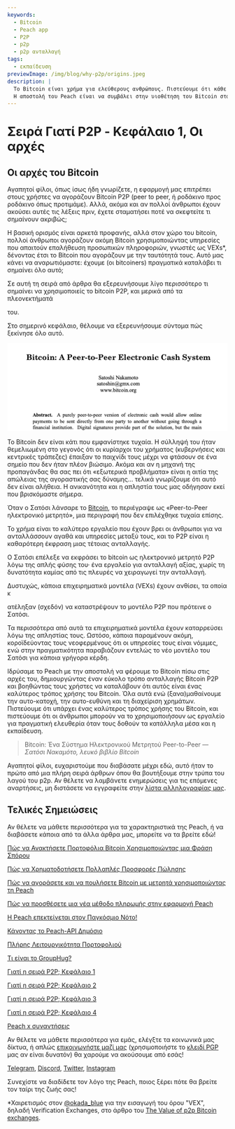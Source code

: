 ```yaml
---
keywords:
  - Bitcoin
  - Peach app
  - P2P
  - p2p
  - p2p ανταλλαγή
tags:
  - εκπαίδευση
previewImage: /img/blog/why-p2p/origins.jpeg
description: |
  Το Bitcoin είναι χρήμα για ελεύθερους ανθρώπους. Πιστεύουμε ότι κάθε ανθρώπινο ον έχει το δικαίωμα να επιλέγει με ποιο νόμισμα θα αποθηκεύει τον πλούτο του, το αποτέλεσμα της εργασίας του, τον χρόνο και την ενέργειά του.
  Η αποστολή του Peach είναι να συμβάλει στην υιοθέτηση του Bitcoin στα χέρια του λαού.
---
```


# Σειρά Γιατί P2P - Κεφάλαιο 1, Οι αρχές

## Οι αρχές του Bitcoin

Αγαπητοί φίλοι, όπως ίσως ήδη γνωρίζετε, η εφαρμογή μας επιτρέπει στους χρήστες να αγοράζουν Bitcoin P2P (peer to peer, ή ροδάκινο προς ροδάκινο όπως προτιμάμε). Αλλά, ακόμα και αν πολλοί άνθρωποι έχουν ακούσει αυτές τις λέξεις πριν, έχετε σταματήσει ποτέ να σκεφτείτε τι σημαίνουν ακριβώς;

Η βασική ορισμός είναι αρκετά προφανής, αλλά στον χώρο του bitcoin, πολλοί άνθρωποι αγοράζουν ακόμη Bitcoin χρησιμοποιώντας υπηρεσίες που απαιτούν επαλήθευση προσωπικών πληροφοριών, γνωστές ως VEXs\*, δένοντας έτσι το Bitcoin που αγοράζουν με την ταυτότητά τους. Αυτό μας κάνει να αναρωτιόμαστε: έχουμε (οι bitcoiners) πραγματικά καταλάβει τι σημαίνει όλο αυτό;

Σε αυτή τη σειρά από άρθρα θα εξερευνήσουμε λίγο περισσότερο τι σημαίνει να χρησιμοποιείς το bitcoin P2P, και μερικά από τα πλεονεκτήματά

 του.

Στο σημερινό κεφάλαιο, θέλουμε να εξερευνήσουμε σύντομα πώς ξεκίνησε όλο αυτό.

![bitcoin whitepaper](/img/blog/why-p2p/whitepaper-intro.png)

Το Bitcoin δεν είναι κάτι που εμφανίστηκε τυχαία. Η σύλληψή του ήταν θεμελιωμένη στο γεγονός ότι οι κυρίαρχοι του χρήματος (κυβερνήσεις και κεντρικές τράπεζες) έπαιξαν το παιχνίδι τους μέχρι να φτάσουν σε ένα σημείο που δεν ήταν πλέον βιώσιμο.
Ακόμα και αν η μηχανή της προπαγάνδας θα σας πει ότι «εξωτερικά προβλήματα» είναι η αιτία της απώλειας της αγοραστικής σας δύναμης… τελικά γνωρίζουμε ότι αυτό δεν είναι αλήθεια. Η ανικανότητα και η απληστία τους μας οδήγησαν εκεί που βρισκόμαστε σήμερα.

Όταν ο Σατόσι λάνσαρε το [Bitcoin](https://peachbitcoin.com/bitcoin.pdf), το περιέγραψε ως «Peer-to-Peer ηλεκτρονικό μετρητό», μια περιγραφή που δεν επιλέχθηκε τυχαία επίσης.

Το χρήμα είναι το καλύτερο εργαλείο που έχουν βρει οι άνθρωποι για να ανταλλάσσουν αγαθά και υπηρεσίες μεταξύ τους, και το P2P είναι η καθαρότερη έκφραση μιας τέτοιας ανταλλαγής.

Ο Σατόσι επέλεξε να εκφράσει το bitcoin ως ηλεκτρονικό μετρητό P2P λόγω της απλής φύσης του· ένα εργαλείο για ανταλλαγή αξίας, χωρίς τη δυνατότητα καμίας από τις πλευρές να χειραγωγεί την ανταλλαγή.

Δυστυχώς, κάποια επιχειρηματικά μοντέλα (VEXs) έχουν ανθίσει, τα οποία κ

ατέληξαν (σχεδόν) να καταστρέψουν το μοντέλο P2P που πρότεινε ο Σατόσι.

Τα περισσότερα από αυτά τα επιχειρηματικά μοντέλα έχουν καταρρεύσει λόγω της απληστίας τους. Ωστόσο, κάποια παραμένουν ακόμη, κοροϊδεύοντας τους νεοφερμένους ότι οι υπηρεσίες τους είναι νόμιμες, ενώ στην πραγματικότητα παραβιάζουν εντελώς το νέο μοντέλο του Σατόσι για κάποια γρήγορα κέρδη.

Ιδρύσαμε το Peach με την αποστολή να φέρουμε το Bitcoin πίσω στις αρχές του, δημιουργώντας έναν εύκολο τρόπο ανταλλαγής Bitcoin P2P και βοηθώντας τους χρήστες να καταλάβουν ότι αυτός είναι ένας καλύτερος τρόπος χρήσης του Bitcoin. Όλα αυτά ενώ (ξανα)μαθαίνουμε την αυτο-κατοχή, την αυτο-ευθύνη και τη διαχείριση χρημάτων.
Πιστεύουμε ότι υπάρχει ένας καλύτερος τρόπος χρήσης του Bitcoin, και πιστεύουμε ότι οι άνθρωποι μπορούν να το χρησιμοποιήσουν ως εργαλείο για πραγματική ελευθερία όταν τους δοθούν τα κατάλληλα μέσα και η εκπαίδευση.

> Bitcoin: Ένα Σύστημα Ηλεκτρονικού Μετρητού Peer-to-Peer
> <cite>— Σατόσι Νακαμότο, λευκό βιβλίο Bitcoin</cite>

Αγαπητοί φίλοι, ευχαριστούμε που διαβάσατε μέχρι εδώ, αυτό ήταν το πρώτο από μια πλήρη σειρά άρθρων όπου θα βουτήξουμε στην τρύπα του λαγού του p2p. Αν θέλετε να λαμβάνετε ενημερώσεις για τις επόμενες αναρτήσεις, μη διστάσετε να εγγραφείτε στην [λίστα αλληλογραφίας μας](https://peachbitcoin.com).

## Τελικές Σημειώσεις

Αν θέλετε να μάθετε περισσότερα για τα χαρακτηριστικά της Peach, ή να διαβάσετε κάποια από τα άλλα άρθρα μας, μπορείτε να τα βρείτε εδώ!

[Πώς να Ανακτήσετε Πορτοφόλια Bitcoin Χρησιμοποιώντας μια Φράση Σπόρου](https://peachbitcoin.com/el/blog/how-to-restore-peach-wallet/)

[Πώς να Χρηματοδοτήσετε Πολλαπλές Προσφορές Πώλησης](https://peachbitcoin.com/el/blog/funding-multiple-sell-offers/)

[Πώς να αγοράσετε και να πουλήσετε Bitcoin με μετρητά χρησιμοποιώντας τη Peach](https://peachbitcoin.com/el/blog/how-to-buy-and-sell-bitcoin-with-cash-using-peach/)

[Πώς να προσθέσετε μια νέα μέθοδο πληρωμής στην εφαρμογή Peach](https://peachbitcoin.com/el/blog/how-to-add-a-payment-method/)

[Η Peach επεκτείνεται στον Παγκόσμιο Νότο!](https://peachbitcoin.com/el/blog/peach-expands-to-the-global-south/)

[Κάνοντας το Peach-API Δημόσιο](https://peachbitcoin.com/el/blog/making-our-peach-api-public/)

[Πλήρης Λειτουργικότητα Πορτοφολιού](https://peachbitcoin.com/el/blog/full-wallet-functionality/)

[Τι είναι το GroupHug?](https://peachbitcoin.com/el/blog/group-hug/)

[Γιατί η σειρά P2P; Κεφάλαιο 1](https://peachbitcoin.com/el/blog/why-p2p-chapter-1/)

[Γιατί η σειρά P2P; Κεφάλαιο 2](https://peachbitcoin.com/el/blog/why-p2p-chapter-2/)

[Γιατί η σειρά P2P; Κεφάλαιο 3](https://peachbitcoin.com/el/blog/why-p2p-chapter-3-circular-economies/)

[Γιατί η σειρά P2P; Κεφάλαιο 4](https://peachbitcoin.com/el/blog/why-p2p-chapter-4-chains-of-trust/)

[Peach x συναντήσεις](https://peachbitcoin.com/el/blog/peach-for-meetups/)

Αν θέλετε να μάθετε περισσότερα για εμάς, ελέγξτε τα κοινωνικά μας δίκτυα, ή απλώς [επικοινωνήστε μαζί μας](mailto:hello@peachbitcoin.com) (χρησιμοποιήστε το [κλειδί PGP](https://keys.openpgp.org/vks/v1/by-fingerprint/48339A19645E2E53488E0E5479E1B270FACD1BD2) μας αν είναι δυνατόν) θα χαρούμε να ακούσουμε από εσάς!

[Telegram](https://t.me/+GkOW1J-ixBBkZWRk), [Discord](https://discord.gg/ypeHz3SW54), [Twitter](https://twitter.com/peachbitcoin), [Instagram](https://instagram.com/peachbitcoin)

Συνεχίστε να διαδίδετε τον λόγο της Peach, ποιος ξέρει πότε θα βρείτε τον ταίρι της ζωής σας!

\*Χαιρετισμός στον [@okada_blue](https://twitter.com/okada_blue) για την εισαγωγή του όρου "VEX", δηλαδή Verification Exchanges, στο άρθρο του [The Value of p2p Bitcoin exchanges](https://bitcoinmagazine.com/culture/the-value-of-p2p-bitcoin-exchanges).
